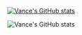 [![Vance's GitHub stats](https://github-readme-stats.vercel.app/api?username=m3vance)](https://github.com/anuraghazra/github-readme-stats)

![Vance's GitHub stats](https://github-readme-stats.vercel.app/api?username=m3vance&show_icons=true&theme=radical)
